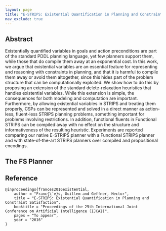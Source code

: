 ```yaml
---
layout: page
title: "E-STRIPS: Existential Quantification in Planning and Constraint Satisfaction"
nav_exclude: true
---
```


## Abstract

Existentially quantified variables in goals and action preconditions are part of the standard PDDL
planning language, yet few planners support them, while those that do compile them away at an exponential cost.
In this work, we argue that existential variables are an essential feature for representing and reasoning
with constraints in planning, and that it is harmful to compile them away
or avoid them altogether, since this hides part of the problem structure that can be computationally
exploited. We show how to do this by proposing an extension of the standard delete-relaxation
heuristics that handles existential variables. While this extension is simple, the consequences for both
modeling and computation are important. Furthermore, by allowing existential variables in STRIPS
and treating them properly, CSPs can be represented and solved in a direct manner as action-less,
fluent-less STRIPS planning problems, something important for problems involving restrictions. In
addition, functional fluents in Functional STRIPS can be compiled away with no effect on the
structure and informativeness of the resulting heuristic.
Experiments are reported comparing our native E-STRIPS planner with a Functional STRIPS planner
and with state-of-the-art STRIPS planners over compiled and propositional encodings.


## The FS Planner

## Reference

	@inproceedings{frances2016existential,
		author = "Franc{\`e}s, Guillem and Geffner, Hector",
		title = "E-STRIPS: Existential Quantification in Planning and Constraint Satisfaction",
		booktitle = "Proceedings of the 25th International Joint Conference on Artificial Intelligence (IJCAI)",
		pages = "To appear",
		year = "2016"
	}